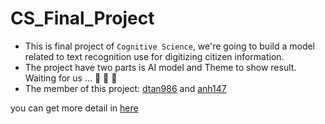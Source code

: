 # CS_Final_Project
* This is final project of `Cognitive Science`, we're going to build a model related to text recognition use for digitizing citizen information. 
* The project have two parts is AI model and Theme to show result. Waiting for us ... :rocket: :rocket: :rocket:
* The member of this project: [dtan986](https://www.linkedin.com/in/tan-duong-622189225/) and [anh147](https://www.linkedin.com/in/anh147/)

you can get more detail in [here](./AI_corner/Code)

